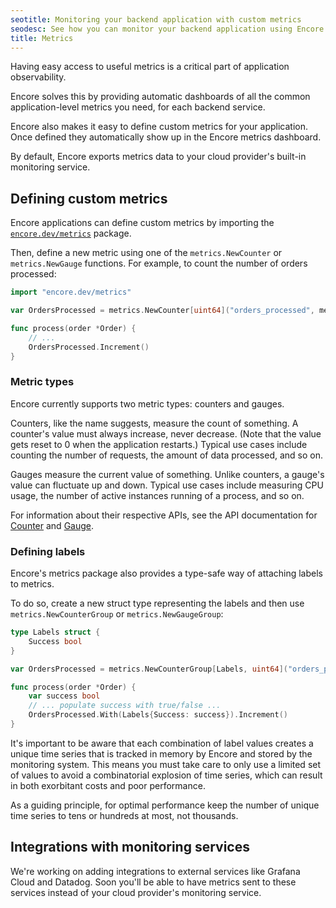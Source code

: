 ```yaml
---
seotitle: Monitoring your backend application with custom metrics
seodesc: See how you can monitor your backend application using Encore.
title: Metrics
---
```


Having easy access to useful metrics is a critical part of application observability.

Encore solves this by providing automatic dashboards of all the common application-level
metrics you need, for each backend service.

Encore also makes it easy to define custom metrics for your application.
Once defined they automatically show up in the Encore metrics dashboard.

By default, Encore exports metrics data to your cloud provider's built-in monitoring service.

## Defining custom metrics

Encore applications can define custom metrics by importing
the [`encore.dev/metrics`](https://pkg.go.dev/encore.dev/metrics) package.

Then, define a new metric using one of the `metrics.NewCounter` or `metrics.NewGauge` functions.
For example, to count the number of orders processed:

```go
import "encore.dev/metrics"

var OrdersProcessed = metrics.NewCounter[uint64]("orders_processed", metrics.CounterConfig{})

func process(order *Order) {
    // ...
    OrdersProcessed.Increment()
}
```

### Metric types

Encore currently supports two metric types: counters and gauges.

Counters, like the name suggests, measure the count of something. A counter's value must always
increase, never decrease. (Note that the value gets reset to 0 when the application restarts.)
Typical use cases include counting the number of requests, the amount of data processed, and so on.

Gauges measure the current value of something. Unlike counters, a gauge's value can fluctuate up and down. Typical use
cases include measuring CPU usage, the number of active instances running of a process, and so on.

For information about their respective APIs, see the API documentation
for [Counter](https://pkg.go.dev/encore.dev/metrics#Counter) and [Gauge](https://pkg.go.dev/encore.dev/metrics#Gauge).

### Defining labels

Encore's metrics package also provides a type-safe way of attaching labels to metrics.

To do so, create a new struct type representing the labels and then use `metrics.NewCounterGroup`
or `metrics.NewGaugeGroup`:

```go
type Labels struct {
    Success bool
}

var OrdersProcessed = metrics.NewCounterGroup[Labels, uint64]("orders_processed", metrics.CounterConfig{})

func process(order *Order) {
    var success bool
    // ... populate success with true/false ...
    OrdersProcessed.With(Labels{Success: success}).Increment()
}
```

It's important to be aware that each combination of label values creates a unique time series
that is tracked in memory by Encore and stored by the monitoring system. This means you must
take care to only use a limited set of values to avoid a combinatorial explosion of time series,
which can result in both exorbitant costs and poor performance.

As a guiding principle, for optimal performance keep the number of unique time series to tens or hundreds at most, not
thousands.

## Integrations with monitoring services

We're working on adding integrations to external services like Grafana Cloud and Datadog. Soon you'll be able to have
metrics sent to these services instead of your cloud provider's monitoring service.
